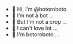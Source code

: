 - 👋 Hi, I’m @botoroboto
- 👀 I’m not a bot ...
- 🌱 But I'm not a crop ...
- 💞️ I can't love lot ...
- 🤖 I'm botoroboto ...

<!---
botoroboto/botoroboto is a ✨ special ✨ repository because its `README.md` (this file) appears on your GitHub profile.
You can click the Preview link to take a look at your changes.
--->
